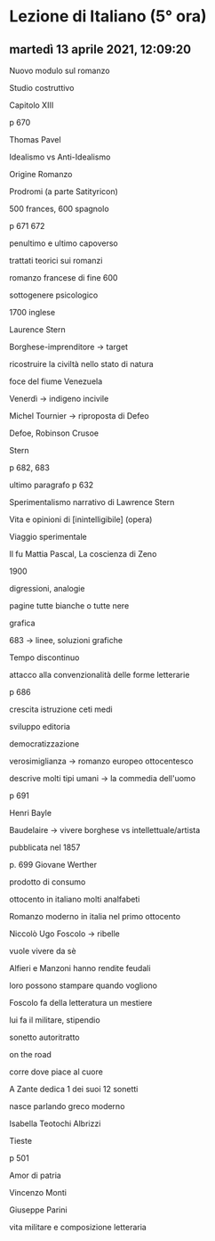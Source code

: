# Lezione di Italiano (5° ora)

## martedì 13 aprile 2021, 12:09:20



Nuovo modulo sul romanzo 

Studio costruttivo



Capitolo XIII

p 670 

Thomas Pavel

Idealismo vs Anti-Idealismo





Origine Romanzo

Prodromi (a parte Satityricon)

500 frances, 600 spagnolo

p 671 672

penultimo e ultimo capoverso



trattati teorici sui romanzi

romanzo francese di fine 600 

sottogenere psicologico

1700 inglese



Laurence Stern





Borghese-imprenditore -> target



ricostruire la civiltà nello stato di natura

foce del fiume Venezuela

Venerdì -> indigeno incivile



Michel Tournier -> riproposta di Defeo



Defoe, Robinson Crusoe

Stern

p 682, 683

ultimo paragrafo p 632

Sperimentalismo narrativo di Lawrence Stern



Vita e opinioni di [inintelligibile] (opera)

Viaggio sperimentale



Il fu Mattia Pascal, La coscienza di Zeno

1900

digressioni, analogie

pagine tutte bianche o tutte nere

grafica 

683 -> linee, soluzioni grafiche



Tempo discontinuo



attacco alla convenzionalità delle forme letterarie

p 686

crescita istruzione ceti medi

sviluppo editoria

democratizzazione



verosimiglianza -> romanzo europeo ottocentesco



descrive molti tipi umani -> la commedia dell'uomo

p 691

Henri Bayle

Baudelaire -> vivere borghese vs intellettuale/artista

pubblicata nel 1857





p. 699  Giovane Werther



prodotto di consumo

ottocento in italiano molti analfabeti

Romanzo moderno in italia nel primo ottocento

Niccolò Ugo Foscolo -> ribelle

vuole vivere da sè

Alfieri e Manzoni hanno rendite feudali 

loro possono stampare quando vogliono

Foscolo fa della letteratura un mestiere



lui fa il militare, stipendio

sonetto autoritratto



on the road

corre dove piace al cuore

A Zante dedica 1 dei suoi 12 sonetti

nasce parlando greco moderno



Isabella Teotochi Albrizzi

Tieste

p 501

Amor di patria



Vincenzo Monti

Giuseppe Parini



vita militare e composizione letteraria